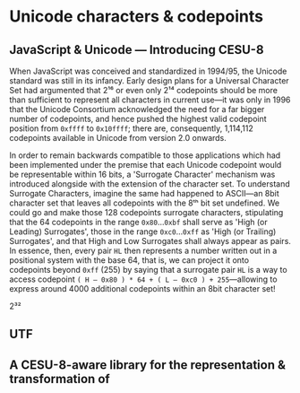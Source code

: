 

# Unicode characters & codepoints

## JavaScript & Unicode — Introducing CESU-8

When JavaScript was conceived and standardized in 1994/95, the Unicode standard was still in its infancy.
Early design plans for a Universal Character Set had argumented that 2¹⁶ or even only 2¹⁴ codepoints should
be more than sufficient to represent all characters in current use—it was only in 1996 that the Unicode
Consortium acknowledged the need for a far bigger number of codepoints, and hence pushed the highest valid
codepoint position from `0xffff` to `0x10ffff`; there are, consequently, 1,114,112 codepoints available in
Unicode from version 2.0 onwards.

In order to remain backwards compatible to those applications which had been implemented under the premise
that each Unicode codepoint would be representable within 16 bits, a 'Surrogate Character' mechanism was
introduced alongside with the extension of the character set. To understand Surrogate Characters, imagine
the same had happened to ASCII—an 8bit character set that leaves all codepoints with the 8ᵗʰ bit set
undefined. We could go and make those 128 codepoints surrogate characters, stipulating that the 64
codepoints in the range  `0x80`...`0xbf` shall serve as 'High (or Leading) Surrogates', those in the range
`0xc0`...`0xff` as 'High (or Trailing) Surrogates', and that High and Low Surrogates shall always appear as
pairs. In essence, then, every pair `HL` then represents a number written out in a positional system with
the base 64, that is, we can project it onto codepoints beyond `0xff` (255) by saying that a surrogate pair
`HL` is a way to access codepoint `( H — 0x80 ) * 64 + ( L — 0xc0 ) + 255`—allowing to express around 4000
additional codepoints within an 8bit character set!


2³²


## UTF

## A CESU-8-aware library for the representation & transformation of







